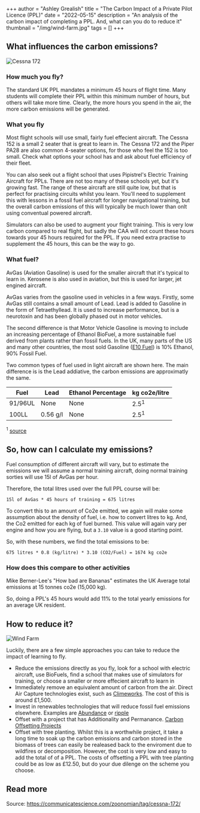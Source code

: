 +++
author = "Ashley Grealish"
title = "The Carbon Impact of a Private Pilot Licence (PPL)"
date = "2022-05-15"
description = "An analysis of the carbon impact of completing a PPL. And, what can you do to reduce it"
thumbnail = "/img/wind-farm.jpg"
tags = []
+++

## What influences the carbon emissions?
![Cessna 172](/img/cessna-172.jpg)

### How much you fly?
The standard UK PPL mandates a minimum 45 hours of flight time. Many students will complete their PPL within this minimum number of hours, but others will take more time. Clearly, the more hours you spend in the air, the more carbon emissions will be generated.


### What you fly
Most flight schools will use small, fairly fuel effecient aircraft. The Cessna 152 is a small 2 seater that is great to learn in. The Cessna 172 and the Piper PA28 are also common 4-seater options, for those who feel the 152 is too small. Check what options your school has and ask about fuel efficiency of their fleet.

You can also seek out a flight school that uses Pipistrel's Electric Training Aircraft for PPLs. There are not too many of these schools yet, but it's growing fast. The range of these aircraft are still quite low, but that is perfect for practising circuits whilst you learn. You'll need to supplement this with lessons in a fossil fuel aircraft for longer navigational training, but the overall carbon emissions of this will typically be much lower than onlt using conventual powered aircraft.

Simulators can also be used to augment your flight training. This is very low carbon compared to real flight, but sadly the CAA will not count these hours towards your 45 hours required for the PPL. If you need extra practise to supplement the 45 hours, this can be the way to go.


### What fuel?

AvGas (Aviation Gasoline) is used for the smaller aircraft that it's typical to learn in. Kerosene is also used in aviation, but this is used for larger, jet engined aircraft.

AvGas varies from the gasoline used in vehicles in a few ways. Firstly, some AvGas still contains a small amount of Lead. Lead is added to Gasoline in the form of Tetraethyllead. It is used to increase performance, but is a neurotoxin and has been globally phased out in motor vehicles.

The second difference is that Motor Vehicle Gasoline is moving to include an increasing percentage of Ethanol BioFuel, a more sustainable fuel derived from plants rather than fossil fuels. In the UK, many parts of the US and many other countries, the most sold Gasoline ([E10 Fuel](https://en.wikipedia.org/wiki/Common_ethanol_fuel_mixtures#E10_or_less)) is 10% Ethanol, 90% Fossil Fuel.

Two common types of fuel used in light aircraft are shown here. The main difference is is the Lead addiative, the carbon emissions are approximatly the same.

|  Fuel    |  Lead    | Ethanol Percentage  | kg co2e/litre  |
|----------|----------|---------------------|----------------|
| 91/96UL  | None     | None                | 2.5<sup>1</sup>|
| 100LL    | 0.56 g/l | None                | 2.5<sup>1</sup>|

<sup>1</sup> [source](https://www.verifavia.com/greenhouse-gas-verification/fq-how-are-aircraft-co2-emissions-calculated-11.php)


## So, how can I calculate my emissions?

Fuel consumption of different aircraft will vary, but to estimate the emissions we will assume a normal training aircraft, doing normal training sorties will use 15l of AvGas per hour.

Therefore, the total litres used over the full PPL course will be:

`15l of AvGas * 45 hours of training = 675 litres`

To convert this to an amount of Co2e emitted, we again will make some assumption about the density of fuel, i.e. how to convert litres to kg. And, the Co2 emitted for each kg of fuel burned. This value will again vary per engine and how you are flying, but a `3.10` value is a good starting point.

So, with these numbers, we find the total emissions to be:

`675 litres * 0.8 (kg/litre) * 3.10 (CO2/Fuel) = 1674 kg co2e`


### How does this compare to other activities

Mike Berner-Lee's "How bad are Bananas" estimates the UK Average total emissions at 15 tonnes co2e (15,000 kg).

So, doing a PPL's 45 hours would add 11% to the total yearly emissions for an average UK resident.


## How to reduce it?
![Wind Farm](/img/wind-farm.jpg)

Luckily, there are a few simple approaches you can take to reduce the impact of learning to fly.

- Reduce the emissions directly as you fly, look for a school with electric aircraft, use BioFuels, find a school that makes use of simulators for training, or choose a smaller or more effecient aircraft to learn in
- Immediately remove an equivalent amount of carbon from the air. Direct Air Capture technologies exist, such as [Climeworks](https://climeworks.com/). The cost of this is around £1,500.
- Invest in renewables technologies that will reduce fossil fuel emissions elsewhere. Examples are [Abundance](https://www.abundanceinvestment.com/) or [ripple](https://rippleenergy.com/)
- Offset with a project that has Additionality and Permanance. [Carbon Offsetting Projects](https://www.vox.com/2020/2/27/20994118/carbon-offset-climate-change-net-zero-neutral-emissions)  
- Offset with tree planting. Whilst this is a worthwhile project, it take a long time to soak up the carbon emissions and carbon stored in the biomass of trees can easily be realeased back to the enviroment due to wildfires or decomposition. However, the cost is very low and easy to add the total of of a PPL. The costs of offsetting a PPL with tree planting could be as low as £12.50, but do your due dilenge on the scheme you choose.

## Read more
Source: https://communicatescience.com/zoonomian/tag/cessna-172/